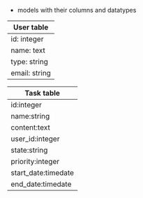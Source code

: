 * models with their columns and datatypes

|  User table   |     
| ------------- |
|  id: integer  | 
| name: text    |
| type: string  | 
| email: string | 

| Task table         | 
| ------------------ |
| id:integer         | 
| name:string        |
| content:text       | 
| user_id:integer    | 
| state:string      | 
| priority:integer   |
| start_date:timedate| 
| end_date:timedate  |





 

